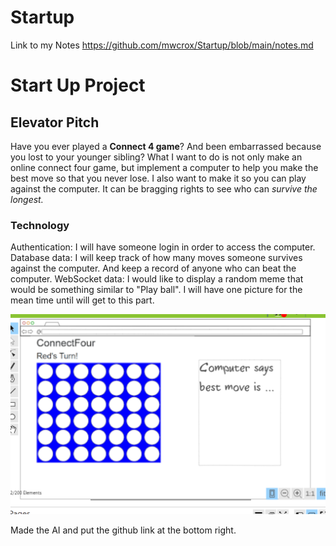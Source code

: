 # Startup

Link to my Notes
https://github.com/mwcrox/Startup/blob/main/notes.md

# **Start Up Project**
## Elevator Pitch
Have you ever played a **Connect 4 game**? And been embarrassed because you lost to your younger sibling? What I want to do is not only make an online connect four game, but implement a computer to help you make the best move so that you never lose. I also want to make it so you can play against the computer. It can be bragging rights to see who can *survive the longest.*
### Technology
Authentication: I will have someone login in order to access the computer.
Database data: I will keep track of how many moves someone survives against the computer. And keep a record of anyone who can beat the computer. 
WebSocket data: I would like to display a random meme that would be something similar to "Play ball". I will have one picture for the mean time until will get to this part.  

![My connect four board with the computer telling you the best move](https://github.com/mwcrox/Startup/blob/main/Snip.png)

Made the AI and put the github link at the bottom right. 